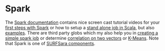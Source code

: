 Spark
=====

The [Spark documentation](http://spark.apache.org/documentation.html) contains nice screen cast
tutorial videos for your [first steps with Spark](http://spark.apache.org/screencasts/1-first-steps-with-spark.html)
or how to setup a [stand alone job in Scala](http://spark.apache.org/screencasts/4-a-standalone-job-in-spark.html),
but also [examples](http://spark.apache.org/examples.html). There are third party globs which my also help
you in [creating a simple spark job](https://hadoopi.wordpress.com/2014/09/05/spark-create-a-simple-spark-job/)
or determine [correlation on two vectors](http://blog.sequenceiq.com/blog/2014/09/29/spark-correlation-and-testing/)
or [K-Means](http://blog.sequenceiq.com/blog/2014/07/31/spark-mllib/). Note that Spark is one of
[SURFSara components](https://userinfo.surfsara.nl/systems/hadoop/software/spark).


